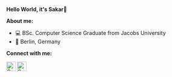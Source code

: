 **Hello World, it's Sakar👋**

**About me:**

- 💻 BSc. Computer Science Graduate from Jacobs University
- 📍 Berlin, Germany


**Connect with me:**

<a href="https://www.linkedin.com/in/sakargopal/">
  <img align="left" alt="Sakar's LinkedIn" width="25px" src="https://cdn.exclaimer.com/Handbook%20Images/linkedin-icon_128x128.png?_ga=2.82811990.1712353861.1614541669-81690672.1614541669" />
</a>
<a href="mailto:sakargopal@gmail.com">
  <img align="left" alt="Sakar's Gmail" width="25px" src="https://cdn3.iconfinder.com/data/icons/logos-brands-3/24/logo_brand_brands_logos_gmail-512.png" />
</a>
